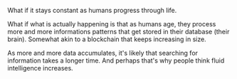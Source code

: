 
What if it stays constant as humans progress through life.

What if what is actually happening is that as humans age, they process more and more informations patterns that get stored in their database (their brain). Somewhat akin to a blockchain that keeps increasing in size.

As more and more data accumulates, it's likely that searching for information takes a longer time. And perhaps that's why people think fluid intelligence increases.



